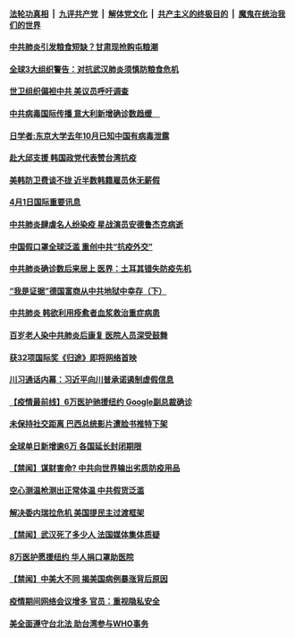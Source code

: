####  [法轮功真相](../../../../basic/blob/master/README.md?t=04020530) &nbsp;|&nbsp; [九评共产党](../../../../9ping.md/blob/master/README.md?t=04020530) &nbsp;|&nbsp; [解体党文化](../../../../jtdwh.md/blob/master/README.md?t=04020530)  &nbsp;|&nbsp; [共产主义的终极目的](../../../../gczydzjmd.md/blob/master/README.md?t=04020530) &nbsp;|&nbsp; [魔鬼在统治我们的世界](../../../../mgztzwmdsj.md/blob/master/README.md?t=04020530) 

#### [中共肺炎引发粮食短缺？甘肃现抢购屯粮潮](../pages/prog202/a102813655.md?t=04020530) 

#### [全球3大组织警告：对抗武汉肺炎须慎防粮食危机](../pages/prog202/a102813626.md?t=04020530) 


#### [世卫组织偏袒中共 美议员呼吁调查](../pages/prog202/a102813582.md?t=04020530) 

#### [中共病毒国际传播 意大利新增确诊数趋缓　](../pages/prog202/a102813562.md?t=04020530) 

#### [日学者:东京大学去年10月已知中国有病毒泄露](../pages/prog202/a102813474.md?t=04020530) 

#### [赴大邱支援 韩国政党代表赞台湾抗疫](../pages/prog202/a102813510.md?t=04020530) 


#### [美韩防卫费谈不拢 近半数韩籍雇员休无薪假](../pages/prog202/a102813377.md?t=04020530) 

#### [4月1日国际重要讯息](../pages/prog202/a102813269.md?t=04020530) 

#### [中共肺炎肆虐名人纷染疫 星战演员安德鲁杰克病逝](../pages/prog202/a102813280.md?t=04020530) 

#### [中国假口罩全球泛滥 重创中共“抗疫外交”](../pages/prog202/a102813222.md?t=04020530) 

#### [中共肺炎确诊数后来居上 医界：土耳其错失防疫先机](../pages/prog202/a102813182.md?t=04020530) 

#### [“我是证据”德国富商从中共地狱中幸存（下）](../pages/prog202/a102813191.md?t=04020530) 

#### [中共肺炎 韩欲利用痊愈者血浆救治重症病患](../pages/prog202/a102813105.md?t=04020530) 

#### [百岁老人染中共肺炎后康复 医院人员深受鼓舞](../pages/prog202/a102813073.md?t=04020530) 

#### [获32项国际奖《归途》即将网络首映](../pages/prog202/a102813056.md?t=04020530) 

#### [川习通话内幕：习近平向川普承诺遏制虚假信息](../pages/prog202/a102813037.md?t=04020530) 

#### [【疫情最前线】6万医护驰援纽约 Google副总裁确诊](../pages/prog202/a102813017.md?t=04020530) 

#### [未保持社交距离 巴西总统影片遭脸书推特下架](../pages/prog202/a102812468.md?t=04020530) 

#### [全球单日新增逾6万 各国延长封闭期限](../pages/prog202/a102812923.md?t=04020530) 


#### [【禁闻】谋财害命? 中共向世界输出劣质防疫用品](../pages/prog202/a102812895.md?t=04020530) 

#### [空心测温枪测出正常体温  中共假货泛滥](../pages/prog202/a102812938.md?t=04020530) 

#### [解决委内瑞拉危机 美国提民主过渡框架](../pages/prog202/a102812899.md?t=04020530) 

#### [【禁闻】武汉死了多少人 法国媒体集体质疑](../pages/prog202/a102812888.md?t=04020530) 

#### [8万医护愿援纽约 华人捐口罩助医院](../pages/prog202/a102812890.md?t=04020530) 

#### [【禁闻】中美大不同 揭美国病例暴涨背后原因](../pages/prog202/a102812878.md?t=04020530) 

#### [疫情期间网络会议增多 官员：重视隐私安全](../pages/prog202/a102812827.md?t=04020530) 

#### [美全面遵守台北法 助台湾参与WHO事务](../pages/prog202/a102812821.md?t=04020530) 

